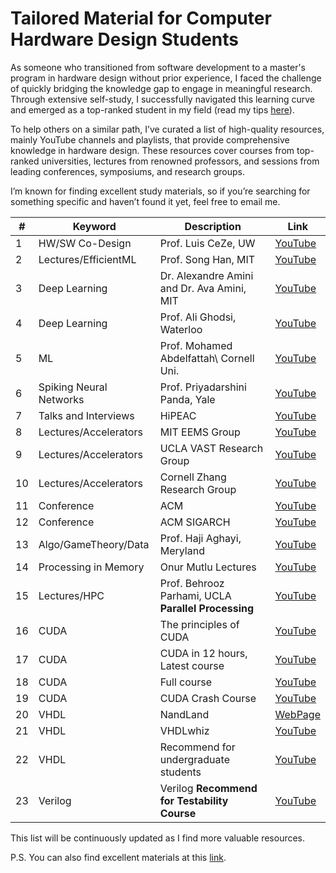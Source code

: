 # Tailored Material for Computer Hardware Design Students

As someone who transitioned from software development to a master's program in hardware design without prior experience, I faced the challenge of quickly bridging the knowledge gap to engage in meaningful research. Through extensive self-study, I successfully navigated this learning curve and emerged as a top-ranked student in my field (read my tips [here](https://gisink.com)).

To help others on a similar path, I’ve curated a list of high-quality resources, mainly YouTube channels and playlists, that provide comprehensive knowledge in hardware design. These resources cover courses from top-ranked universities, lectures from renowned professors, and sessions from leading conferences, symposiums, and research groups.

I’m known for finding excellent study materials, so if you’re searching for something specific and haven’t found it yet, feel free to email me.

|   #  | **Keyword**          | **Description**                           | **Link**                                    |
|------|----------------------|-------------------------------------------|---------------------------------------------|
|   1  | HW/SW Co-Design       | Prof. Luis CeZe, UW| [YouTube](https://www.youtube.com/watch?v=2JS6EXdqi5M&list=PL0oekSefhQVJdk0hSRu6sZ2teWM740NtL) |
|   2  | Lectures/EfficientML  | Prof. Song Han, MIT                      | [YouTube](https://www.youtube.com/watch?v=RgUl6BlyaF4&list=PL80kAHvQbh-qGtNc54A6KW4i4bkTPjiRF) |
|   3  | Deep Learning         | Dr. Alexandre Amini and Dr. Ava Amini, MIT| [YouTube](https://www.youtube.com/@AAmini) |
|   4  | Deep Learning         | Prof. Ali Ghodsi, Waterloo               | [YouTube](https://www.youtube.com/watch?v=RLH2meHRHHc&list=PLehuLRPyt1HxuYpdlW4KevYJVOSDG3DEz) |
|   5  | ML                    | Prof. Mohamed Abdelfattah\ Cornell Uni.  | [YouTube](https://www.youtube.com/playlist?list=PL0mFAhrXqy9CuopJhAB8GVu_Oy7J0ery6) |
|   6  | Spiking Neural Networks| Prof. Priyadarshini Panda, Yale         | [YouTube](https://www.youtube.com/watch?v=7TybETlCslM) |
|   7  | Talks and Interviews  | HiPEAC                                   | [YouTube](https://www.youtube.com/@HiPEAC/videos) |
|   8  | Lectures/Accelerators | MIT EEMS Group                           | [YouTube](https://www.youtube.com/@MITEEMSVivienneSze/videos) |
|   9  | Lectures/Accelerators | UCLA VAST Research Group                 | [YouTube](https://www.youtube.com/@UCLAVAST/videos) |
|  10  | Lectures/Accelerators | Cornell Zhang Research Group             | [YouTube](https://www.youtube.com/@cornellzhangresearchgroup9888/videos) |
|  11  | Conference            | ACM                                      | [YouTube](https://www.youtube.com/@TheOfficialACM/playlists) |
|  12  | Conference            | ACM SIGARCH                              | [YouTube](https://www.youtube.com/@acmsigarch2299/videos) |
|  13  | Algo/GameTheory/Data  | Prof. Haji Aghayi, Meryland              | [YouTube](https://www.youtube.com/@hajiaghayi/playlists) |
|  14  | Processing in Memory  | Onur Mutlu Lectures                      | [YouTube](https://www.youtube.com/@OnurMutluLectures/playlists) |
|  15  | Lectures/HPC          | Prof. Behrooz Parhami, UCLA **Parallel Processing** | [YouTube](https://www.youtube.com/@behroozparhami3560/playlists) |
|  16  | CUDA                  | The principles of CUDA                   | [YouTube](https://www.youtube.com/watch?v=xwbD6fL5qC8&t=3s) |
|  17  | CUDA                  | CUDA in 12 hours, Latest course          | [YouTube](https://www.youtube.com/watch?v=86FAWCzIe_4&t=1012s) |
|  18  | CUDA                  | Full course                              | [YouTube](https://www.youtube.com/watch?v=cvo3gnInQ7M&list=PL1ysOEBe5977vlocXuRt6KBCYu_sdu1Ru) |
|  19  | CUDA                  | CUDA Crash Course                        | [YouTube](https://www.youtube.com/watch?v=2NgpYFdsduY&list=PLxNPSjHT5qvtYRVdNN1yDcdSl39uHV_sU) |
|  20  | VHDL                  | NandLand                                 | [WebPage](https://nandland.com/introduction-to-vhdl-for-beginners-with-code-examples/) |
|  21  | VHDL                  | VHDLwhiz                                 | [YouTube](https://www.youtube.com/watch?v=h4ZXge1BE80&list=PLIbRYKjjYOPkhpxnkQ0fwTXnmgsiCMcVV) |
|  22  | VHDL                  | Recommend for undergraduate students     | [YouTube](https://www.youtube.com/watch?v=TyB1jFj5hQ8&list=PL7kkolCtIBKLukrBsEDwKRTE64JvaJDhM&index=2) |
|  23  | Verilog               | Verilog **Recommend for Testability Course** | [YouTube](https://www.youtube.com/watch?v=nblGw37Fv8A) |

This list will be continuously updated as I find more valuable resources.

P.S. You can also find excellent materials at this [link](https://rajesh-s.gitbook.io/compengg).
